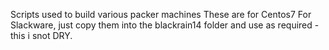 Scripts used to build various packer machines
These are for Centos7
For Slackware, just copy them into the blackrain14 folder and use as required - this i snot DRY.
